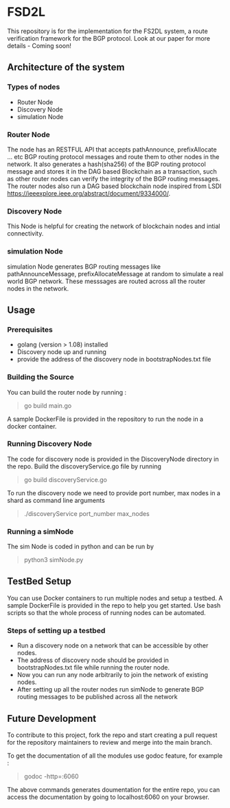 # FSD2L
This repository is for the implementation for the FS2DL system, a route verification framework for the BGP protocol. Look at our paper for more details - Coming soon!


## Architecture of the system

### Types of nodes 
- Router Node
- Discovery Node
- simulation Node


### Router Node
The node has an RESTFUL API that accepts pathAnnounce, prefixAllocate ... etc BGP routing protocol messages and route them to other nodes in the network.
It also generates a hash(sha256) of the BGP routing protocol message and stores it in the DAG based Blockchain as a transaction, such as other router nodes can verify the integrity of the BGP routing messages. The router nodes also run a DAG based blockchain node inspired from LSDI https://ieeexplore.ieee.org/abstract/document/9334000/.

### Discovery Node
This Node is helpful for creating the network of blockchain nodes and intial connectivity.


### simulation Node
simulation Node generates BGP routing messages like pathAnnounceMessage, prefixAllocateMessage at random to simulate a real world BGP network. These messsages are routed across all the router nodes in the network.


## Usage

### Prerequisites

- golang (version > 1.08) installed
- Discovery node up and running
- provide the address of the discovery node in bootstrapNodes.txt file

### Building the Source 

You can build the router node by running :
> go build main.go 

A sample DockerFile is provided in the repository to run the node in a docker container.

### Running Discovery Node
The code for discovery node is provided in the DiscoveryNode directory in the repo. Build the discoveryService.go file by running
> go build discoveryService.go

To run the discovery node we need to provide port number, max nodes in a shard as command line arguments
> ./discoveryService port_number max_nodes

### Running a simNode 
The sim Node is coded in python and can be run by
> python3 simNode.py

## TestBed Setup 

You can use Docker containers to run multiple nodes and setup a testbed. A sample DockerFile is provided in the repo to help you get started. Use bash scripts so that the whole process of running nodes can be automated. 

### Steps of setting up a testbed
- Run a discovery node on a network that can be accessible by other nodes.
- The address of discovery node should be provided in bootstrapNodes.txt file while running the router node.
- Now you can run any node arbitrarily to join the network of existing nodes.
- After setting up all the router nodes run simNode to generate BGP routing messages to be published across all the network


## Future Development

To contribute to this project, fork the repo and start creating a pull request for the repository maintainers to review and merge into the main branch. 

To get the documentation of all the modules use godoc feature, for example :
> godoc -http=:6060
 
The above commands generates doumentation for the entire repo, you can access the documentation by going to localhost:6060 on your browser.

